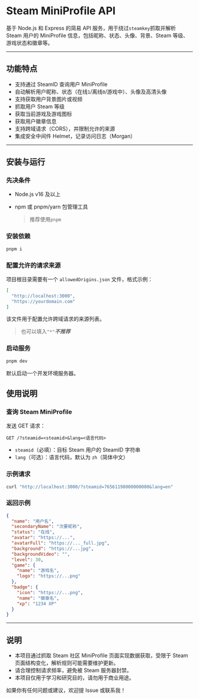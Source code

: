 # Steam MiniProfile API

基于 Node.js 和 Express 的简易 API 服务，用于绕过`steamkey`抓取并解析 Steam 用户的 MiniProfile 信息，包括昵称、状态、头像、背景、Steam 等级、游戏状态和徽章等。

---

## 功能特点

- 支持通过 SteamID 查询用户 MiniProfile
- 自动解析用户昵称、状态（在线`1`/离线`0`/游戏中）、头像及高清头像
- 支持获取用户背景图片或视频
- 抓取用户 Steam 等级
- 获取当前游戏及游戏图标
- 获取用户徽章信息
- 支持跨域请求（CORS），并限制允许的来源
- 集成安全中间件 Helmet，记录访问日志（Morgan）

---

## 安装与运行

### 先决条件

- Node.js v16 及以上
- npm 或 pnpm/yarn 包管理工具
  
  > 推荐使用`pnpm`

### 安装依赖

```bash
pnpm i
````

### 配置允许的请求来源

项目根目录需要有一个 `allowedOrigins.json` 文件，格式示例：

```json
[
  "http://localhost:3000",
  "https://yourdomain.com"
]
```

该文件用于配置允许跨域请求的来源列表。

> 也可以填入`"*"`***不推荐***

### 启动服务

```bash
pnpm dev
```

默认启动一个开发环境服务器。

## 使用说明

### 查询 Steam MiniProfile

发送 GET 请求：

```
GET /?steamid=<steamid>&lang=<语言代码>
```

* `steamid`（必填）：目标 Steam 用户的 SteamID 字符串
* `lang`（可选）：语言代码，默认为 `zh`（简体中文）

### 示例请求

```bash
curl "http://localhost:3000/?steamid=76561198000000000&lang=en"
```

### 返回示例

```json
{
  "name": "用户名",
  "secondaryName": "次要昵称",
  "status": "在线",
  "avatar": "https://...",
  "avatarFull": "https://..._full.jpg",
  "background": "https://...jpg",
  "backgroundVideo": "",
  "level": 30,
  "game": {
    "name": "游戏名",
    "logo": "https://...png"
  },
  "badge": {
    "icon": "https://...png",
    "name": "徽章名",
    "xp": "1234 XP"
  }
}
```

---

## 说明

* 本项目通过抓取 Steam 社区 MiniProfile 页面实现数据获取，受限于 Steam 页面结构变化，解析规则可能需要维护更新。
* 请合理控制请求频率，避免被 Steam 服务器封禁。
* 本项目仅用于学习和研究目的，请勿用于商业用途。


如果你有任何问题或建议，欢迎提 Issue 或联系我！
